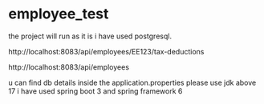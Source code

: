 # employee_test

the project will run as it is i have used postgresql.

http://localhost:8083/api/employees/EE123/tax-deductions
 
http://localhost:8083/api/employees
 

 u can find db details inside the application.properties 
 please use jdk above 17 i have used spring boot 3 and spring framework 6